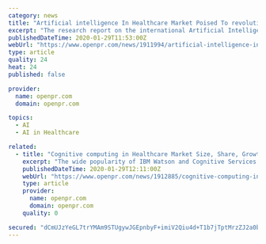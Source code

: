 ```yaml
---
category: news
title: "Artificial intelligence In Healthcare Market Poised To revolutionize the healthcare sector"
excerpt: "The research report on the international Artificial Intelligence in Healthcare market is a compilation of intelligent, broad studies research so one can assist players and stakeholders to make ..."
publishedDateTime: 2020-01-29T11:53:00Z
webUrl: "https://www.openpr.com/news/1911994/artificial-intelligence-in-healthcare-market-poised"
type: article
quality: 24
heat: 24
published: false

provider:
  name: openpr.com
  domain: openpr.com

topics:
  - AI
  - AI in Healthcare

related:
  - title: "Cognitive computing in Healthcare Market Size, Share, Growth,Trends,Forecast 2025"
    excerpt: "The wide popularity of IBM Watson and Cognitive Services by Microsoft among healthcare providers is accentuating the growth of the market. Leveraging the potential of self-learning systems to look ..."
    publishedDateTime: 2020-01-29T12:11:00Z
    webUrl: "https://www.openpr.com/news/1912885/cognitive-computing-in-healthcare-market-size-share"
    type: article
    provider:
      name: openpr.com
      domain: openpr.com
    quality: 0

secured: "dCmUJzYeGL7trYMAm9STUgywJGEpnbyF+imiV2Qiu4d+T1b7jTptMrzZJ2a0be7Vt5/Ur835VrHSi+I/aq3EfutgXal/TXmkJBmYjc0aQRyWrbp1T23d5lQ58k8pbTcfImYG9PVDrkb8a1aq5kvrxJY3zMNfpl0xGW0avLkwshomg/OnH+bA7hcVFoWZLs3aHZ7TJqGmSWeYvbZg7L2u21uB84ug/WyC413DgGhUPwrgvl6BAajCJHGL+XBPWmp6tR2C4y1XllbSVS919jOX1aMu0vP1bR6yGQb9j7SDLnTuzt/R3BwugtSBUnuSJUZS;8d16VDaIHW3AtevJ+dXngw=="
---
```


